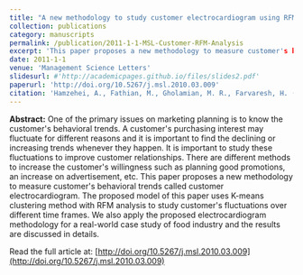 ```yaml
---
title: "A new methodology to study customer electrocardiogram using RFM analysis and clustering"
collection: publications
category: manuscripts
permalink: /publication/2011-1-1-MSL-Customer-RFM-Analysis
excerpt: 'This paper proposes a new methodology to measure customer's behavioral trends called customer electrocardiogram.'
date: 2011-1-1
venue: 'Management Science Letters'
slidesurl: #'http://academicpages.github.io/files/slides2.pdf'
paperurl: 'http://doi.org/10.5267/j.msl.2010.03.009'
citation: 'Hamzehei, A., Fathian, M., Gholamian, M. R., Farvaresh, H. (2011). &quot;A new methodology to study customer electrocardiogram using RFM analysis and clustering&quot; <i>Management Science Letters</i>. 1(2), 139-148.'
---
```


**Abstract:** One of the primary issues on marketing planning is to know the customer's behavioral trends. A customer's purchasing interest may fluctuate for different reasons and it is important to find the declining or increasing trends whenever they happen. It is important to study these fluctuations to improve customer relationships. There are different methods to increase the customer's willingness such as planning good promotions, an increase on advertisement, etc. This paper proposes a new methodology to measure customer's behavioral trends called customer electrocardiogram. The proposed model of this paper uses K-means clustering method with RFM analysis to study customer's fluctuations over different time frames. We also apply the proposed electrocardiogram methodology for a real-world case study of food industry and the results are discussed in details.

Read the full article at: [http://doi.org/10.5267/j.msl.2010.03.009](http://doi.org/10.5267/j.msl.2010.03.009)


